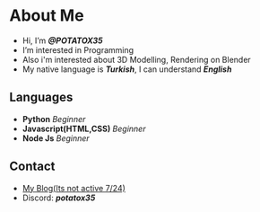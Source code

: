 # About Me
- Hi, I’m ***@POTATOX35***
- I’m interested in Programming
- Also i'm interested about 3D Modelling, Rendering on Blender
- My native language is ***Turkish***, I can understand ***English***
## Languages
- **Python** *Beginner*
- **Javascript(HTML,CSS)** *Beginner*
- **Node Js** *Beginner*
## Contact
- <a href="https://potatoxyazilar.glitch.me">My Blog(Its not active 7/24)</a>
- Discord: ***potatox35***